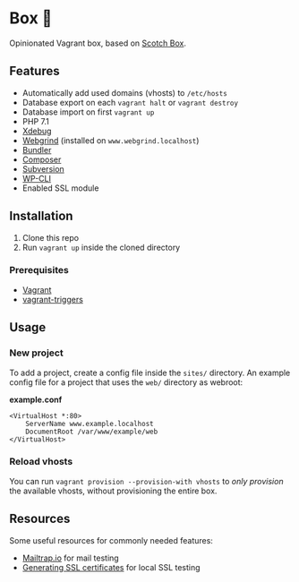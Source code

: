 # Box 🎁
Opinionated Vagrant box, based on [Scotch Box](https://github.com/scotch-io/scotch-box).

## Features

- Automatically add used domains (vhosts) to `/etc/hosts`
- Database export on each `vagrant halt` or `vagrant destroy`
- Database import on first `vagrant up`
- PHP 7.1
- [Xdebug](https://xdebug.org/)
- [Webgrind](https://github.com/jokkedk/webgrind) (installed on `www.webgrind.localhost`)
- [Bundler](http://bundler.io/)
- [Composer](https://getcomposer.org/)
- [Subversion](https://subversion.apache.org/)
- [WP-CLI](http://wp-cli.org/)
- Enabled SSL module

## Installation

1. Clone this repo
2. Run `vagrant up` inside the cloned directory

### Prerequisites

- [Vagrant](https://www.vagrantup.com/)
- [vagrant-triggers](https://github.com/emyl/vagrant-triggers)

## Usage

### New project
To add a project, create a config file inside the `sites/` directory. An example config file for a project that uses the `web/` directory as webroot:

**example.conf**
```
<VirtualHost *:80>
    ServerName www.example.localhost
    DocumentRoot /var/www/example/web
</VirtualHost>
```

### Reload vhosts
You can run `vagrant provision --provision-with vhosts` to _only provision_ the available vhosts, without provisioning the entire box.

## Resources
Some useful resources for commonly needed features:

- [Mailtrap.io](https://mailtrap.io/) for mail testing
- [Generating SSL certificates](https://github.com/Varying-Vagrant-Vagrants/VVV/wiki/Site-specific-self-signed-SSL-certificates) for local SSL testing
